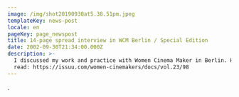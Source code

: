 ```yaml
---
image: /img/shot20190930at5.38.51pm.jpeg
templateKey: news-post
locale: en
pageKey: page_newspost
title: 14-page spread interview in WCM Berlin / Special Edition
date: 2002-09-30T21:34:00.000Z
description: >-
  I discussed my work and practice with Women Cinema Maker in Berlin. Have a
  read: https://issuu.com/women-cinemakers/docs/vol.23/98
---
```

.
